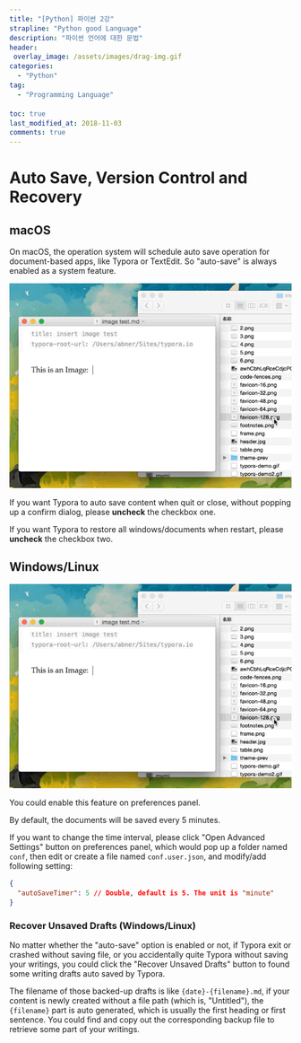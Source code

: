 ```yaml
---
title: "[Python] 파이썬 2강"
strapline: "Python good Language"
description: "파이썬 언어에 대한 문법"
header:
 overlay_image: /assets/images/drag-img.gif
categories:
  - "Python"
tag:
  - "Programming Language"
  
toc: true
last_modified_at: 2018-11-03
comments: true
---
```


# Auto Save, Version Control and Recovery

## macOS

On macOS, the operation system will schedule auto save operation for document-based apps, like Typora or TextEdit. So "auto-save" is always enabled as a system feature.

![general](/assets/images/drag-img.gif)

If you want Typora to auto save content when quit or close, without popping up a confirm dialog, please **uncheck** the checkbox one.

If you want Typora to restore all windows/documents when restart, please **uncheck** the checkbox two.

## Windows/Linux 

 ![Snip20161027_2](/assets/images/drag-img.gif)

You could enable this feature on preferences panel.

By default, the documents will be saved every 5 minutes. 

If you want to change the time interval, please click "Open Advanced Settings" button on preferences panel, which would pop up a folder named `conf`, then edit or create a file named `conf.user.json`, and modify/add following setting:

```json
{
  "autoSaveTimer": 5 // Double, default is 5. The unit is "minute"
}
```

### Recover Unsaved Drafts (Windows/Linux)

No matter whether the "auto-save" option is enabled or not, if Typora exit or crashed without saving file, or you accidentally quite Typora without saving your writings, you could click the "Recover Unsaved Drafts" button to found some writing drafts auto saved by Typora.

The filename of those backed-up drafts is like `{date}-{filename}.md`, if your content is newly created without a file path (which is, "Untitled"), the `{filename}` part is auto generated, which is usually the first heading or first sentence. You could find and copy out the corresponding backup file to retrieve some part of your writings.


